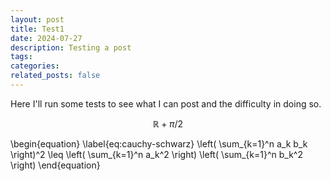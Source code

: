 ```yaml
---
layout: post
title: Test1
date: 2024-07-27 
description: Testing a post
tags: 
categories: 
related_posts: false
---
```


Here I'll run some tests to see what I can post and the difficulty in doing so.

$$
\mathbb{R} + \pi / 2
$$



\begin{equation}
\label{eq:cauchy-schwarz}
\left( \sum_{k=1}^n a_k b_k \right)^2 \leq \left( \sum_{k=1}^n a_k^2 \right) \left( \sum_{k=1}^n b_k^2 \right)
\end{equation}


